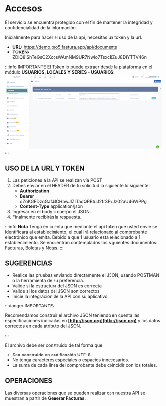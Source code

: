 # Accesos

El servicio se encuentra protegido con el fin de mantener la integridad y confidencialidad de la información.

Inicialmente para hacer el uso de la api, necesitas un token y la url.

- **URL:**  https://demo.pro5.fastura.app/api/documents
- **TOKEN:** ZDlQ8lShTeGsC2XcosWAmNM9UR7Nwlo7TsxcRZuJ8DIYTTV46n

:::info IMPORTANTE
El Token lo puede extraer desde la plataforma en el módulo **USUARIOS, LOCALES Y SERIES - USUARIOS**:
![Alt text](img/accesos-token.jpg)
:::


## USO DE LA URL Y TOKEN

1. Las peticiones a la API se realizan vía POST
2. Debes enviar en el HEADER de tu solicitud la siguiente lo siguiente:
    - **Authorization**
    - **Bearer**  oZoKGFDzqGJfJilCHowJlZrTadQRBtuJ2fr3PkJz02aU46WPPg
    - **Content-Type**  application/json
3. Ingresar en el body o cuerpo el JSON.
4. Finalmente recibirás la respuesta.

:::info **Nota** 
Tenga en cuenta que mediante el api token que usted envie se identificará al establecimiento, el cual irá relacionado al comprobante electrónico que emita. Debido a que 1 usuario esta relacionado a 1 establecimiento. Se encuentran contemplados los siguientes documentos: Facturas, Boletas y Notas.
:::

## SUGERENCIAS

- Realice  las pruebas enviando directamente el JSON, usando POSTMAN o la herramienta de su preferencia.
- Valide si la estructura del JSON es correcta
- Valide si los datos del JSON son correctos
- Inicie la integración de la API con su aplicativo

:::danger IMPORTANTE:

Recomendamos construir el archivo JSON teniendo en cuenta las especificaciones indicadas en **[http://json.org](http://json.org)** y los datos correctos en cada atributo del JSON.

:::

El archivo debe ser construido de tal forma que:

- Sea construido en codificación UTF-8.
- No tenga caracteres especiales o espacios innecesarios.
- La suma de cada línea del comprobante debe coincidir con los totales.

## OPERACIONES

Las diversas operaciones que se pueden realizar con nuestra API se muestran a partir de **Generar Facturas**.
